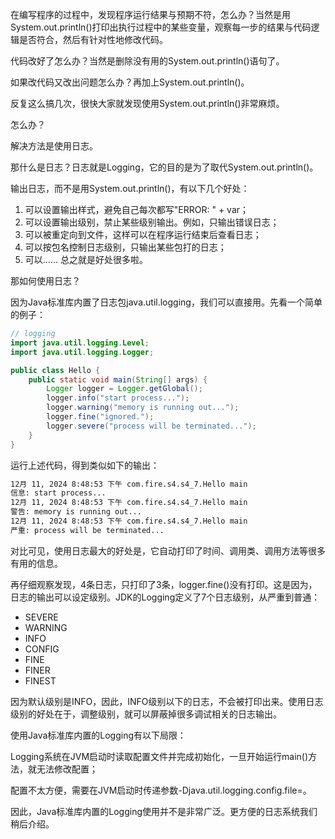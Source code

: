 在编写程序的过程中，发现程序运行结果与预期不符，怎么办？当然是用System.out.println()打印出执行过程中的某些变量，观察每一步的结果与代码逻辑是否符合，然后有针对性地修改代码。

代码改好了怎么办？当然是删除没有用的System.out.println()语句了。

如果改代码又改出问题怎么办？再加上System.out.println()。

反复这么搞几次，很快大家就发现使用System.out.println()非常麻烦。

怎么办？

解决方法是使用日志。

那什么是日志？日志就是Logging，它的目的是为了取代System.out.println()。

输出日志，而不是用System.out.println()，有以下几个好处：

1. 可以设置输出样式，避免自己每次都写"ERROR: " + var；
2. 可以设置输出级别，禁止某些级别输出。例如，只输出错误日志；
3. 可以被重定向到文件，这样可以在程序运行结束后查看日志；
4. 可以按包名控制日志级别，只输出某些包打的日志；
5. 可以……
总之就是好处很多啦。

那如何使用日志？

因为Java标准库内置了日志包java.util.logging，我们可以直接用。先看一个简单的例子：

```java
// logging
import java.util.logging.Level;
import java.util.logging.Logger;

public class Hello {
    public static void main(String[] args) {
        Logger logger = Logger.getGlobal();
        logger.info("start process...");
        logger.warning("memory is running out...");
        logger.fine("ignored.");
        logger.severe("process will be terminated...");
    }
}
```

运行上述代码，得到类似如下的输出：

```bash
12月 11, 2024 8:48:53 下午 com.fire.s4.s4_7.Hello main
信息: start process...
12月 11, 2024 8:48:53 下午 com.fire.s4.s4_7.Hello main
警告: memory is running out...
12月 11, 2024 8:48:53 下午 com.fire.s4.s4_7.Hello main
严重: process will be terminated...

```

对比可见，使用日志最大的好处是，它自动打印了时间、调用类、调用方法等很多有用的信息。

再仔细观察发现，4条日志，只打印了3条，logger.fine()没有打印。这是因为，日志的输出可以设定级别。JDK的Logging定义了7个日志级别，从严重到普通：

- SEVERE
- WARNING
- INFO
- CONFIG
- FINE
- FINER
- FINEST


因为默认级别是INFO，因此，INFO级别以下的日志，不会被打印出来。使用日志级别的好处在于，调整级别，就可以屏蔽掉很多调试相关的日志输出。

使用Java标准库内置的Logging有以下局限：

Logging系统在JVM启动时读取配置文件并完成初始化，一旦开始运行main()方法，就无法修改配置；

配置不太方便，需要在JVM启动时传递参数-Djava.util.logging.config.file=<config-file-name>。

因此，Java标准库内置的Logging使用并不是非常广泛。更方便的日志系统我们稍后介绍。

